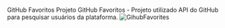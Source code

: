 GitHub Favoritos
Projeto GitHub Favoritos - Projeto utilizado API do GitHub para pesquisar usuários da plataforma.
![GihubFavorites](https://user-images.githubusercontent.com/109628332/186535595-fccce1f5-c81a-4107-9029-bd46dddf48ed.png)

